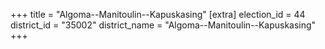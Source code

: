 +++
title = "Algoma--Manitoulin--Kapuskasing"
[extra]
election_id = 44
district_id = "35002"
district_name = "Algoma--Manitoulin--Kapuskasing"
+++
